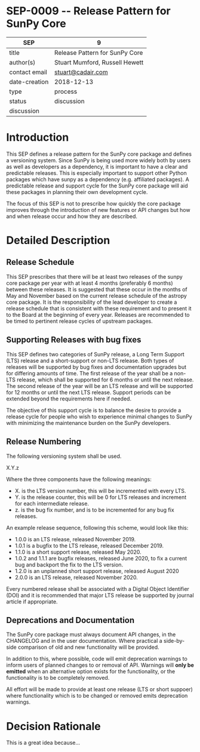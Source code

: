 # SEP-0009 -- Release Pattern for SunPy Core

| SEP           | 9                              |
|---------------|--------------------------------|
| title         | Release Pattern for SunPy Core |
| author(s)     | Stuart Mumford, Russell Hewett |
| contact email | stuart@cadair.com              |
| date-creation | 2018-12-13                     |
| type          | process                        |
| status        | discussion                     |
| discussion    |                                |

# Introduction

This SEP defines a release pattern for the SunPy core package and
defines a versioning system. Since SunPy is being used more widely both by
users as well as developers as a dependency, it is important to have a clear
and predictable releases.  This is especially important to support other
Python packages which have sunpy as a dependency (e.g. affiliated packages).
A predictable release and support cycle for the SunPy core package will aid
these packages in planning their own development cycle.

The focus of this SEP is not to prescribe how quickly the core package improves
through the introduction of new features or API changes but how and when
release occur and how they are described.

# Detailed Description

## Release Schedule

This SEP prescribes that there will be at least two releases of the sunpy core
package per year with at least 4 months (preferably 6 months) between these
releases. It is suggested that these occur in the months of May and
November based on the current release schedule of the astropy core package. It
is the responsibility of the lead developer to create a release schedule that
is consistent with these requirement and to present it to the Board at the
beginning of every year.  Releases are recommended to be timed to pertinent
release cycles of upstream packages.

## Supporting Releases with bug fixes

This SEP defines two categories of SunPy release, a Long
Term Support (LTS) release and a short-support or non-LTS release. Both types of
releases will be supported by bug fixes and documentation upgrades but for
differing amounts of time. The first release
of the year shall be a non-LTS release, which shall be supported
for 6 months or until the next release. The second release of the year
will be an LTS release and will be supported for 12 months or until
the next LTS release. Support periods can be extended beyond the requirements
here if needed.

The objective of this support cycle is to balance the desire to provide a
release cycle for people who wish to experience minimal changes to SunPy with
minimizing the maintenance burden on the SunPy developers.

## Release Numbering

The following versioning system shall be used.

X.Y.z

Where the three components have the following meanings:

* X. is the LTS version number, this will be incremented with every LTS.
* Y. is the release counter, this will be 0 for LTS releases and increment for each intermediate release.
* z. is the bug fix number, and is to be incremented for any bug fix releases.

An example release sequence, following this scheme, would look like this:

* 1.0.0 is an LTS release, released November 2019.
* 1.0.1 is a bugfix to the LTS release, released December 2019.
* 1.1.0 is a short support release, released May 2020.
* 1.0.2 and 1.1.1 are bugfix releases, released June 2020, to fix a current bug and backport the fix to the LTS version.
* 1.2.0 is an unplanned short support release, released August 2020
* 2.0.0 is an LTS release, released November 2020.

Every numbered release shall be associated with a Digital Object Identifier
(DOI) and it is recommended that major LTS release be supported by journal
article if appropriate.

## Deprecations and Documentation

The SunPy core package must always document API changes, in the CHANGELOG and in
the user documentation. Where practical a side-by-side comparison of old and new
functionality will be provided.

In addition to this, where possible, code will emit deprecation warnings
to inform users of planned changes to or removal of API. Warnings will **only be
emitted** when an alternative option exists for the functionality, or the
functionality is to be completely removed.

All effort will be made to provide at least one release (LTS or short suppoer)
where functionality which is to be changed or removed emits
deprecation warnings.


# Decision Rationale
This is a great idea because...
